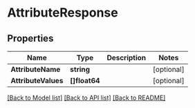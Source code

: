 # AttributeResponse

## Properties

Name | Type | Description | Notes
------------ | ------------- | ------------- | -------------
**AttributeName** | **string** |  | [optional] 
**AttributeValues** | **[]float64** |  | [optional] 

[[Back to Model list]](../README.md#documentation-for-models) [[Back to API list]](../README.md#documentation-for-api-endpoints) [[Back to README]](../README.md)


